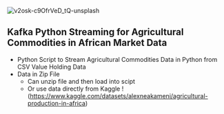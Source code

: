 ![v2osk-c9OfrVeD_tQ-unsplash](https://user-images.githubusercontent.com/100870737/223023363-b7c70da3-717b-4554-9641-c2209a2d6d71.jpg)


## Kafka Python Streaming for Agricultural Commodities in African Market Data
* Python Script to Stream Agricultural Commodities Data in Python from CSV Value Holding Data
* Data in Zip File
  * Can unzip file and then load into scipt
  * Or use data directly from Kaggle !(https://www.kaggle.com/datasets/alexneakameni/agricultural-production-in-africa)
